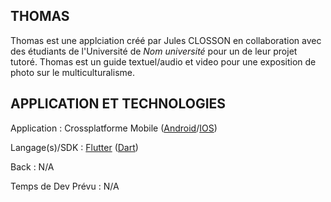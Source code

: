 ## THOMAS

Thomas est une applciation créé par Jules CLOSSON en collaboration avec des étudiants de l'Université de *Nom université* pour un de leur projet tutoré. Thomas est un guide textuel/audio et video pour une exposition de photo sur le multiculturalisme.

## APPLICATION ET TECHNOLOGIES

Application : Crossplatforme Mobile ([Android](https://www.android.com/)/[IOS](https://www.apple.com/fr/ios/))

Langage(s)/SDK : [Flutter](https://flutter.dev/) ([Dart](https://dart.dev/))

Back : N/A

Temps de Dev Prévu : N/A
